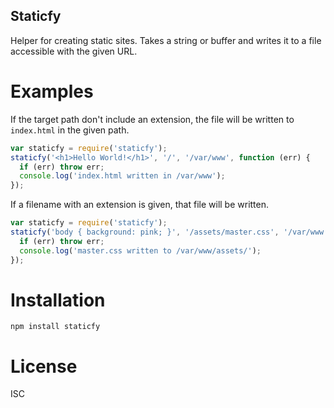 Staticfy
--------

Helper for creating static sites. Takes a string or buffer and writes it to
a file accessible with the given URL.

# Examples

If the target path don't include an extension, the file will be written to
`index.html` in the given path.

```js
var staticfy = require('staticfy');
staticfy('<h1>Hello World!</h1>', '/', '/var/www', function (err) {
  if (err) throw err;
  console.log('index.html written in /var/www');
});
```

If a filename with an extension is given, that file will be written.

```js
var staticfy = require('staticfy');
staticfy('body { background: pink; }', '/assets/master.css', '/var/www', function (err) {
  if (err) throw err;
  console.log('master.css written to /var/www/assets/');
});
```

# Installation

`npm install staticfy`

# License

ISC

